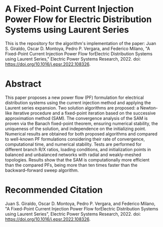 # A Fixed-Point Current Injection Power Flow for Electric Distribution Systems using Laurent Series
This is the repository for the algorithm's implementation of the paper: Juan S. Giraldo, Oscar D. Montoya, Pedro P. Vergara, and Federico Milano, "A Fixed-Point Current Injection Power Flow forElectric Distribution Systems using Laurent Series," Electric Power Systems Research, 2022. doi: https://doi.org/10.1016/j.epsr.2022.108326.

# Abstract
This paper proposes a new power flow (PF) formulation for electrical distribution systems using the current injection method and applying the Laurent series expansion. Two solution algorithms are proposed: a Newton-like iterative procedure and a fixed-point iteration based on the successive approximation method (SAM). The convergence analysis of the SAM is proven via the Banach fixed-point theorem, ensuring numerical stability, the uniqueness of the solution, and independence on the initializing point. Numerical results are obtained for both proposed algorithms and compared to well-known PF formulations considering their rate of convergence, computational time, and numerical stability. Tests are performed for different branch R/X ratios, loading conditions, and initialization points in balanced and unbalanced networks with radial and weakly-meshed topologies. Results show that the SAM is computationally more efficient than the compared PFs, being more than ten times faster than the backward–forward sweep algorithm.
 
# Recommended Citation
Juan S. Giraldo, Oscar D. Montoya, Pedro P. Vergara, and Federico Milano, "A Fixed-Point Current Injection Power Flow forElectric Distribution Systems using Laurent Series", Electric Power Systems Research, 2022. doi: https://doi.org/10.1016/j.epsr.2022.108326.
